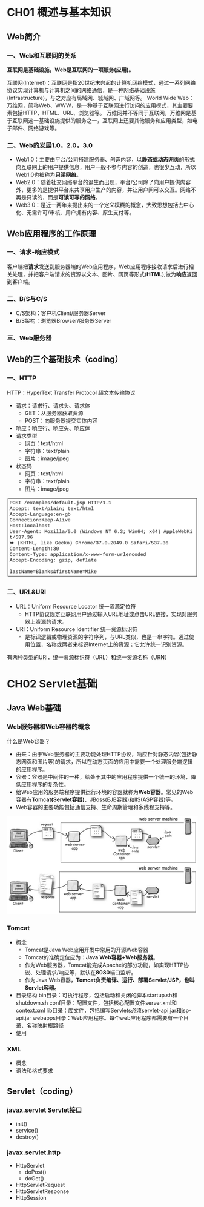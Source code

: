 # CH01 概述与基本知识

## Web简介

### 一、Web和互联网的关系

**互联网是基础设施，Web是互联网的一项服务(应用)。**

互联网(Internet)：互联网是指20世纪末兴起的计算机网络模式，通过一系列网络协议实现计算机与计算机之间的网络通信，是一种网络基础设施(Infrastructure)，与之对应有局域网、城域网、广域网等。
World Wide Web：万维网，简称Web、WWW，是一种基于互联网进行访问的应用模式，其主要要素包括HTTP、HTML、URL、浏览器等。
万维网并不等同于互联网，万维网是基于互联网这一基础设施提供的服务之一，互联网上还要其他服务和应用类型，如电子邮件、网络游戏等。

### 二、Web的发展1.0，2.0，3.0

- Web1.0：主要由平台/公司搭建服务器、创造内容，以**静态或动态网页**的形式向互联网上的用户提供信息，用户一般不参与内容的创造，也很少互动，所以Web1.0也被称为**只读网络**。
- Web2.0：随着社交网络平台的诞生而出现，平台/公司除了向用户提供内容外，更多的是提供平台来共享用户生产的内容，并让用户间可以交互。网络不再是只读的，而是**可读可写的网络**。
- Web3.0：是近一两年来提出来的一个定义模糊的概念，大致思想包括去中心化、无需许可/审核、用户拥有内容、原生支付等。

## Web应用程序的工作原理

### 一、请求-响应模式

客户端把**请求**发送到服务器端的Web应用程序，Web应用程序接收请求后进行相关处理，并把客户端请求的资源以文本、图片、网页等形式(**HTML**),做为**响应**返回到客户端。

### 二、B/S与C/S

- C/S架构：客户机Client/服务器Server
- B/S架构：浏览器Browser/服务器Server

### 三、Web服务器

## Web的三个基础技术（coding）

### 一、HTTP

HTTP：HyperText Transfer Protocol 超文本传输协议

- 请求：请求行、请求头、请求体
    - GET：从服务器获取资源
    - POST：向服务器提交实体内容
- 响应：响应行、响应头、响应体
- 请求类型
    - 网页：text/html
    - 字符串：text/plain
    - 图片：image/jpeg
- 状态码
    - 网页：text/html
    - 字符串：text/plain
    - 图片：image/jpeg

![HTTPRequest](images/HttpRequest.png "HTTP请求")

### 二、URL&URI

- URL：Uniform Resource Locator 统一资源定位符
    - HTTP协议规定互联网用户通过输入URL地址或点击URL链接，实现对服务器上资源的请求。
- URI：Uniform Resource Identifier 统一资源标识符
    - 是标识逻辑或物理资源的字符序列，与URL类似，也是一串字符。通过使用位置，名称或两者来标识Internet上的资源；它允许统一识别资源。

有两种类型的URI，统一资源标识符（URL）和统一资源名称（URN）

# CH02 Servlet基础

## Java Web基础

### Web服务器和Web容器的概念

什么是Web容器？
- 由来：由于Web服务器的主要功能处理HTTP协议，响应针对静态内容(包括静态网页和图片等)的请求，所以在动态页面的应用中需要一个处理服务端逻辑的应用程序。
- 容器：容器是中间件的一种，给处于其中的应用程序提供一个统一的环境，降低应用程序的复杂性。
- 给Web应用的服务端程序提供运行环境的容器就称为**Web容器**。常见的Web容器有**Tomcat(Servlet容器)**、JBoss(EJB容器)和IIS(ASP容器)等。
- Web容器的主要功能包括通信支持、生命周期管理和多线程支持等。

![WebContainerAndServer](images/WebContainerAndServer.png "Web容器和Web服务器的关系")

### Tomcat

- 概念
    - Tomcat是Java Web应用开发中常用的开源Web容器
    - Tomcat的准确定位应为：**Java Web容器+Web服务器**。
    - 作为Web服务器，Tomcat能完成Apache的部分功能，如实现HTTP协议、处理请求/响应等，默认在**8080**端口监听。
    - 作为Java Web容器，**Tomcat负责编译、运行、部署Servlet/JSP，也叫Servlet容器。**
- 目录结构
     bin目录：可执行程序，包括启动和关闭的脚本startup.sh和shutdown.sh
     conf目录：配置文件，包括核心配置文件server.xml和context.xml
     lib目录：库文件，包括编写Servlets必须servlet-api.jar和jsp-api.jar
     webapps目录：Web应用程序。每个web应用程序都需要有一个目录，名称映射根路径
- 使用

### XML

- 概念
- 语法和格式要求

## Servlet（coding）

### javax.servlet Servlet接口

- init()
- service()
- destroy()

### javax.servlet.http

- HttpServlet
    - doPost()
    - doGet()
- HttpServletRequest
- HttpServletResponse
- HttpSession